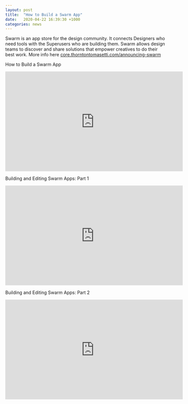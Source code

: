 ```yaml
---
layout: post
title:  "How to Build a Swarm App"
date:   2020-04-22 16:39:30 +1000
categories: news
---
```


Swarm is an app store for the design community. It connects Designers who need tools with the Superusers who are building them.  Swarm allows design teams to discover and share solutions that empower creatives to do their best work.
More info here [core.thorntontomasetti.com/announcing-swarm](http://core.thorntontomasetti.com/announcing-swarm/)

How to Build a Swarm App
<iframe width="560" height="315" src="https://www.youtube.com/embed/56qk4eRPiDQ" frameborder="0" allow="accelerometer; autoplay; encrypted-media; gyroscope; picture-in-picture" allowfullscreen></iframe>

Building and Editing Swarm Apps: Part 1
<iframe width="560" height="315" src="https://www.youtube.com/embed/2qYyYhZgc1s" frameborder="0" allow="accelerometer; autoplay; encrypted-media; gyroscope; picture-in-picture" allowfullscreen></iframe>

Building and Editing Swarm Apps: Part 2
<iframe width="560" height="315" src="https://www.youtube.com/embed/oOL3_bm3-Bg" frameborder="0" allow="accelerometer; autoplay; encrypted-media; gyroscope; picture-in-picture" allowfullscreen></iframe>